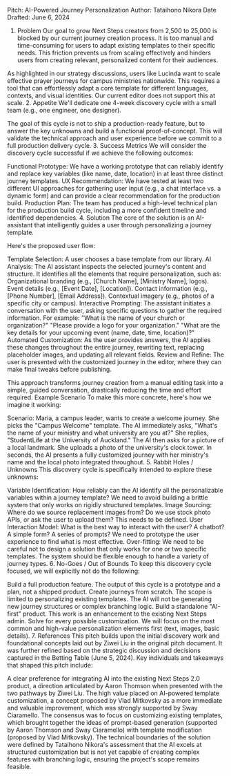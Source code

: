 Pitch: AI-Powered Journey Personalization
Author: Tataihono Nikora
Date Drafted: June 6, 2024

1. Problem
   Our goal to grow Next Steps creators from 2,500 to 25,000 is blocked by our current journey creation process. It is too manual and time-consuming for users to adapt existing templates to their specific needs. This friction prevents us from scaling effectively and hinders users from creating relevant, personalized content for their audiences.

As highlighted in our strategy discussions, users like Lucinda want to scale effective prayer journeys for campus ministries nationwide. This requires a tool that can effortlessly adapt a core template for different languages, contexts, and visual identities. Our current editor does not support this at scale. 2. Appetite
We'll dedicate one 4-week discovery cycle with a small team (e.g., one engineer, one designer).

The goal of this cycle is not to ship a production-ready feature, but to answer the key unknowns and build a functional proof-of-concept. This will validate the technical approach and user experience before we commit to a full production delivery cycle. 3. Success Metrics
We will consider the discovery cycle successful if we achieve the following outcomes:

Functional Prototype: We have a working prototype that can reliably identify and replace key variables (like name, date, location) in at least three distinct journey templates.
UX Recommendation: We have tested at least two different UI approaches for gathering user input (e.g., a chat interface vs. a dynamic form) and can provide a clear recommendation for the production build.
Production Plan: The team has produced a high-level technical plan for the production build cycle, including a more confident timeline and identified dependencies. 4. Solution
The core of the solution is an AI-assistant that intelligently guides a user through personalizing a journey template.

Here's the proposed user flow:

Template Selection: A user chooses a base template from our library.
AI Analysis: The AI assistant inspects the selected journey's content and structure. It identifies all the elements that require personalization, such as:
Organizational branding (e.g., [Church Name], [Ministry Name], logos).
Event details (e.g., [Event Date], [Location]).
Contact information (e.g., [Phone Number], [Email Address]).
Contextual imagery (e.g., photos of a specific city or campus).
Interactive Prompting: The assistant initiates a conversation with the user, asking specific questions to gather the required information. For example:
"What is the name of your church or organization?"
"Please provide a logo for your organization."
"What are the key details for your upcoming event (name, date, time, location)?"
Automated Customization: As the user provides answers, the AI applies these changes throughout the entire journey, rewriting text, replacing placeholder images, and updating all relevant fields.
Review and Refine: The user is presented with the customized journey in the editor, where they can make final tweaks before publishing.

This approach transforms journey creation from a manual editing task into a simple, guided conversation, drastically reducing the time and effort required.
Example Scenario
To make this more concrete, here's how we imagine it working:

Scenario: Maria, a campus leader, wants to create a welcome journey. She picks the "Campus Welcome" template. The AI immediately asks, "What's the name of your ministry and what university are you at?" She replies, "StudentLife at the University of Auckland." The AI then asks for a picture of a local landmark. She uploads a photo of the university's clock tower. In seconds, the AI presents a fully customized journey with her ministry's name and the local photo integrated throughout. 5. Rabbit Holes / Unknowns
This discovery cycle is specifically intended to explore these unknowns:

Variable Identification: How reliably can the AI identify all the personalizable variables within a journey template? We need to avoid building a brittle system that only works on rigidly structured templates.
Image Sourcing: Where do we source replacement images from? Do we use stock photo APIs, or ask the user to upload them? This needs to be defined.
User Interaction Model: What is the best way to interact with the user? A chatbot? A simple form? A series of prompts? We need to prototype the user experience to find what is most effective.
Over-fitting: We need to be careful not to design a solution that only works for one or two specific templates. The system should be flexible enough to handle a variety of journey types. 6. No-Goes / Out of Bounds
To keep this discovery cycle focused, we will explicitly not do the following:

Build a full production feature. The output of this cycle is a prototype and a plan, not a shipped product.
Create journeys from scratch. The scope is limited to personalizing existing templates. The AI will not be generating new journey structures or complex branching logic.
Build a standalone "AI-first" product. This work is an enhancement to the existing Next Steps admin.
Solve for every possible customization. We will focus on the most common and high-value personalization elements first (text, images, basic details). 7. References
This pitch builds upon the initial discovery work and foundational concepts laid out by Ziwei Liu in the original pitch document. It was further refined based on the strategic discussion and decisions captured in the Betting Table (June 5, 2024). Key individuals and takeaways that shaped this pitch include:

A clear preference for integrating AI into the existing Next Steps 2.0 product, a direction articulated by Aaron Thomson when presented with the two pathways by Ziwei Liu.
The high value placed on AI-powered template customization, a concept proposed by Vlad Mitkovsky as a more immediate and valuable improvement, which was strongly supported by Sway Ciaramello.
The consensus was to focus on customizing existing templates, which brought together the ideas of prompt-based generation (supported by Aaron Thomson and Sway Ciaramello) with template modification (proposed by Vlad Mitkovsky).
The technical boundaries of the solution were defined by Tataihono Nikora's assessment that the AI excels at structured customization but is not yet capable of creating complex features with branching logic, ensuring the project's scope remains feasible.
